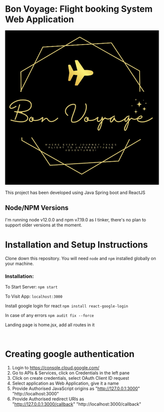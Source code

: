 # Bon Voyage: Flight booking System Web Application
![Alt text](public/BonVoyage.jpeg)
<br>

This project has been developed using Java Spring boot and ReactJS

## Node/NPM Versions
I'm running node v12.0.0 and npm v7.19.0 as I tinker, there's no plan to
support older versions at the moment.
<br>

# Installation and Setup Instructions
Clone down this repository. You will need `node` and `npm` installed globally on your machine.

### Installation:
To Start Server:
`npm start`

To Visit App:
`localhost:3000`

Install google login for react
`npm install react-google-login`

In case of any errors
`npm audit fix --force`

Landing page is home.jsx, add all routes in it

<br>

# Creating google authentication
1. Login to https://console.cloud.google.com/
2. Go to APIs & Services, click on Credentials in the left pane
3. Click on create credentials, select OAuth Client ID request
4. Select application as Web Application, give it a name
5. Provide Authorised JavaScript origins as 
"http://127.0.0.1:3000"
"http://localhost:3000"
6. Provide Authorised redirect URIs as  
"http://127.0.0.1:3000/callback"
"http://localhost:3000/callback"

